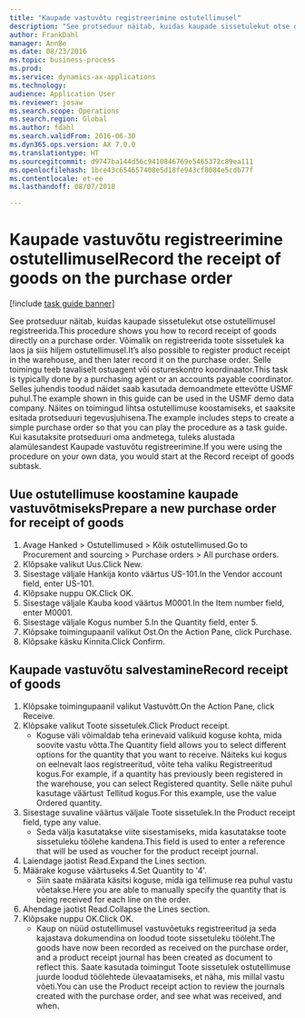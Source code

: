 ```yaml
--- 
title: "Kaupade vastuvõtu registreerimine ostutellimusel"
description: "See protseduur näitab, kuidas kaupade sissetulekut otse ostutellimusel registreerida."
author: FrankDahl
manager: AnnBe
ms.date: 08/23/2016
ms.topic: business-process
ms.prod: 
ms.service: dynamics-ax-applications
ms.technology: 
audience: Application User
ms.reviewer: josaw
ms.search.scope: Operations
ms.search.region: Global
ms.author: fdahl
ms.search.validFrom: 2016-06-30
ms.dyn365.ops.version: AX 7.0.0
ms.translationtype: HT
ms.sourcegitcommit: d9747ba144d56c9410846769e5465372c89ea111
ms.openlocfilehash: 1bce43c654657408e5d18fe943cf8084e5cdb77f
ms.contentlocale: et-ee
ms.lasthandoff: 08/07/2018

---
```

# <a name="record-the-receipt-of-goods-on-the-purchase-order"></a><span data-ttu-id="3d9de-103">Kaupade vastuvõtu registreerimine ostutellimusel</span><span class="sxs-lookup"><span data-stu-id="3d9de-103">Record the receipt of goods on the purchase order</span></span>

[!include [task guide banner](../../includes/task-guide-banner.md)]

<span data-ttu-id="3d9de-104">See protseduur näitab, kuidas kaupade sissetulekut otse ostutellimusel registreerida.</span><span class="sxs-lookup"><span data-stu-id="3d9de-104">This procedure shows you how to record receipt of goods directly on a purchase order.</span></span> <span data-ttu-id="3d9de-105">Võimalik on registreerida toote sissetulek ka laos ja siis hiljem ostutellimusel.</span><span class="sxs-lookup"><span data-stu-id="3d9de-105">It’s also possible to register product receipt in the warehouse, and then later record it on the purchase order.</span></span> <span data-ttu-id="3d9de-106">Selle toimingu teeb tavaliselt ostuagent või ostureskontro koordinaator.</span><span class="sxs-lookup"><span data-stu-id="3d9de-106">This task is typically done by a purchasing agent or an accounts payable coordinator.</span></span> <span data-ttu-id="3d9de-107">Selles juhendis toodud näidet saab kasutada demoandmete ettevõtte USMF puhul.</span><span class="sxs-lookup"><span data-stu-id="3d9de-107">The example shown in this guide can be used in the USMF demo data company.</span></span> <span data-ttu-id="3d9de-108">Näites on toimingud lihtsa ostutellimuse koostamiseks, et saaksite esitada protseduuri tegevusjuhisena.</span><span class="sxs-lookup"><span data-stu-id="3d9de-108">The example includes steps to create a simple purchase order so that you can play the procedure as a task guide.</span></span> <span data-ttu-id="3d9de-109">Kui kasutaksite protseduuri oma andmetega, tuleks alustada alamülesandest Kaupade vastuvõtu registreerimine.</span><span class="sxs-lookup"><span data-stu-id="3d9de-109">If you were using the procedure on your own data, you would start at the Record receipt of goods subtask.</span></span>


## <a name="prepare-a-new-purchase-order-for-receipt-of-goods"></a><span data-ttu-id="3d9de-110">Uue ostutellimuse koostamine kaupade vastuvõtmiseks</span><span class="sxs-lookup"><span data-stu-id="3d9de-110">Prepare a new purchase order for receipt of goods</span></span>
1. <span data-ttu-id="3d9de-111">Avage Hanked > Ostutellimused > Kõik ostutellimused.</span><span class="sxs-lookup"><span data-stu-id="3d9de-111">Go to Procurement and sourcing > Purchase orders > All purchase orders.</span></span>
2. <span data-ttu-id="3d9de-112">Klõpsake valikut Uus.</span><span class="sxs-lookup"><span data-stu-id="3d9de-112">Click New.</span></span>
3. <span data-ttu-id="3d9de-113">Sisestage väljale Hankija konto väärtus US-101.</span><span class="sxs-lookup"><span data-stu-id="3d9de-113">In the Vendor account field, enter US-101.</span></span>
4. <span data-ttu-id="3d9de-114">Klõpsake nuppu OK.</span><span class="sxs-lookup"><span data-stu-id="3d9de-114">Click OK.</span></span>
5. <span data-ttu-id="3d9de-115">Sisestage väljale Kauba kood väärtus M0001.</span><span class="sxs-lookup"><span data-stu-id="3d9de-115">In the Item number field, enter M0001.</span></span>
6. <span data-ttu-id="3d9de-116">Sisestage väljale Kogus number 5.</span><span class="sxs-lookup"><span data-stu-id="3d9de-116">In the Quantity field, enter 5.</span></span>
7. <span data-ttu-id="3d9de-117">Klõpsake toimingupaanil valikut Ost.</span><span class="sxs-lookup"><span data-stu-id="3d9de-117">On the Action Pane, click Purchase.</span></span>
8. <span data-ttu-id="3d9de-118">Klõpsake käsku Kinnita.</span><span class="sxs-lookup"><span data-stu-id="3d9de-118">Click Confirm.</span></span>

## <a name="record-receipt-of-goods"></a><span data-ttu-id="3d9de-119">Kaupade vastuvõtu salvestamine</span><span class="sxs-lookup"><span data-stu-id="3d9de-119">Record receipt of goods</span></span>
1. <span data-ttu-id="3d9de-120">Klõpsake toimingupaanil valikut Vastuvõtt.</span><span class="sxs-lookup"><span data-stu-id="3d9de-120">On the Action Pane, click Receive.</span></span>
2. <span data-ttu-id="3d9de-121">Klõpsake valikut Toote sissetulek.</span><span class="sxs-lookup"><span data-stu-id="3d9de-121">Click Product receipt.</span></span>
    * <span data-ttu-id="3d9de-122">Koguse väli võimaldab teha erinevaid valikuid koguse kohta, mida soovite vastu võtta.</span><span class="sxs-lookup"><span data-stu-id="3d9de-122">The Quantity field allows you to select different options for the quantity that you want to receive.</span></span> <span data-ttu-id="3d9de-123">Näiteks kui kogus on eelnevalt laos registreeritud, võite teha valiku Registreeritud kogus.</span><span class="sxs-lookup"><span data-stu-id="3d9de-123">For example, if a quantity has previously been registered in the warehouse, you can select Registered quantity.</span></span>  <span data-ttu-id="3d9de-124">Selle näite puhul kasutage väärtust Tellitud kogus.</span><span class="sxs-lookup"><span data-stu-id="3d9de-124">For this example, use the value Ordered quantity.</span></span>   
3. <span data-ttu-id="3d9de-125">Sisestage suvaline väärtus väljale Toote sissetulek.</span><span class="sxs-lookup"><span data-stu-id="3d9de-125">In the Product receipt field, type any value.</span></span>
    * <span data-ttu-id="3d9de-126">Seda välja kasutatakse viite sisestamiseks, mida kasutatakse toote sissetuleku töölehe kandena.</span><span class="sxs-lookup"><span data-stu-id="3d9de-126">This field is used to enter a reference that will be used as voucher for the product receipt journal.</span></span>  
4. <span data-ttu-id="3d9de-127">Laiendage jaotist Read.</span><span class="sxs-lookup"><span data-stu-id="3d9de-127">Expand the Lines section.</span></span>
5. <span data-ttu-id="3d9de-128">Määrake koguse väärtuseks 4.</span><span class="sxs-lookup"><span data-stu-id="3d9de-128">Set Quantity to '4'.</span></span>
    * <span data-ttu-id="3d9de-129">Siin saate määrata käsitsi koguse, mida iga tellimuse rea puhul vastu võetakse.</span><span class="sxs-lookup"><span data-stu-id="3d9de-129">Here you are able to manually specify the quantity that is being received for each line on the order.</span></span>  
6. <span data-ttu-id="3d9de-130">Ahendage jaotist Read.</span><span class="sxs-lookup"><span data-stu-id="3d9de-130">Collapse the Lines section.</span></span>
7. <span data-ttu-id="3d9de-131">Klõpsake nuppu OK.</span><span class="sxs-lookup"><span data-stu-id="3d9de-131">Click OK.</span></span>
    * <span data-ttu-id="3d9de-132">Kaup on nüüd ostutellimusel vastuvõetuks registreeritud ja seda kajastava dokumendina on loodud toote sissetuleku tööleht.</span><span class="sxs-lookup"><span data-stu-id="3d9de-132">The goods have now been recorded as received on the purchase order, and a product receipt journal has been created as document to reflect this.</span></span> <span data-ttu-id="3d9de-133">Saate kasutada toimingut Toote sissetulek ostutellimuse juurde loodud töölehtede ülevaatamiseks, et näha, mis millal vastu võeti.</span><span class="sxs-lookup"><span data-stu-id="3d9de-133">You can use the Product receipt action to review the journals created with the purchase order, and see what was received, and when.</span></span>  



